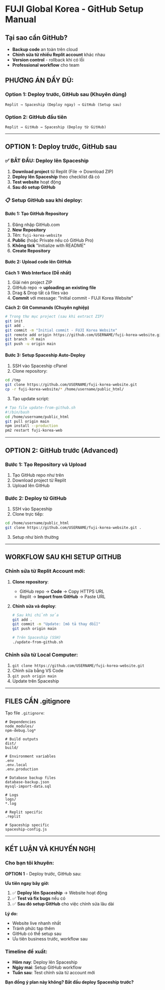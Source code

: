 # FUJI Global Korea - GitHub Setup Manual

## Tại sao cần GitHub?
- **Backup code** an toàn trên cloud
- **Chỉnh sửa từ nhiều Replit account** khác nhau
- **Version control** - rollback khi có lỗi
- **Professional workflow** cho team

## PHƯƠNG ÁN ĐẦY ĐỦ:

### **Option 1: Deploy trước, GitHub sau (Khuyên dùng)**
```
Replit → Spaceship (Deploy ngay) → GitHub (Setup sau)
```

### **Option 2: GitHub đầu tiên**
```
Replit → GitHub → Spaceship (Deploy từ GitHub)
```

---

## **OPTION 1: Deploy trước, GitHub sau**

### ✅ **BẮT ĐẦU: Deploy lên Spaceship**
1. **Download project** từ Replit (File → Download ZIP)
2. **Deploy lên Spaceship** theo checklist đã có
3. **Test website** hoạt động
4. **Sau đó setup GitHub**

### 📋 **Setup GitHub sau khi deploy:**

#### **Bước 1: Tạo GitHub Repository**
1. Đăng nhập GitHub.com
2. **New Repository**
3. Tên: `fuji-korea-website`
4. **Public** (hoặc Private nếu có GitHub Pro)
5. **Không tick** "Initialize with README"
6. **Create Repository**

#### **Bước 2: Upload code lên GitHub**
**Cách 1: Web Interface (Dễ nhất)**
1. Giải nén project ZIP
2. GitHub repo → **uploading an existing file**
3. Drag & Drop tất cả files vào
4. **Commit** với message: "Initial commit - FUJI Korea Website"

**Cách 2: Git Commands (Chuyên nghiệp)**
```bash
# Trong thư mục project (sau khi extract ZIP)
git init
git add .
git commit -m "Initial commit - FUJI Korea Website"
git remote add origin https://github.com/USERNAME/fuji-korea-website.git
git branch -M main
git push -u origin main
```

#### **Bước 3: Setup Spaceship Auto-Deploy**
1. SSH vào Spaceship cPanel
2. Clone repository:
```bash
cd /tmp
git clone https://github.com/USERNAME/fuji-korea-website.git
cp -r fuji-korea-website/* /home/username/public_html/
```

3. Tạo update script:
```bash
# Tạo file update-from-github.sh
#!/bin/bash
cd /home/username/public_html
git pull origin main
npm install --production
pm2 restart fuji-korea-web
```

---

## **OPTION 2: GitHub trước (Advanced)**

### **Bước 1: Tạo Repository và Upload**
1. Tạo GitHub repo như trên
2. Download project từ Replit
3. Upload lên GitHub

### **Bước 2: Deploy từ GitHub**
1. SSH vào Spaceship
2. Clone trực tiếp:
```bash
cd /home/username/public_html
git clone https://github.com/USERNAME/fuji-korea-website.git .
```

3. Setup như bình thường

---

## **WORKFLOW SAU KHI SETUP GITHUB**

### **Chỉnh sửa từ Replit Account mới:**
1. **Clone repository**:
   - GitHub repo → **Code** → Copy HTTPS URL
   - Replit → **Import from GitHub** → Paste URL

2. **Chỉnh sửa và deploy**:
   ```bash
   # Sau khi chỉnh sửa
   git add .
   git commit -m "Update: [mô tả thay đổi]"
   git push origin main
   
   # Trên Spaceship (SSH)
   ./update-from-github.sh
   ```

### **Chỉnh sửa từ Local Computer:**
1. `git clone https://github.com/USERNAME/fuji-korea-website.git`
2. Chỉnh sửa bằng VS Code
3. `git push origin main`
4. Update trên Spaceship

---

## **FILES CẦN .gitignore**

Tạo file `.gitignore`:
```
# Dependencies
node_modules/
npm-debug.log*

# Build outputs
dist/
build/

# Environment variables
.env
.env.local
.env.production

# Database backup files
database-backup.json
mysql-import-data.sql

# Logs
logs/
*.log

# Replit specific
.replit

# Spaceship specific
spaceship-config.js
```

---

## **KẾT LUẬN VÀ KHUYẾN NGHỊ**

### **Cho bạn tôi khuyên:**
**OPTION 1** - Deploy trước, GitHub sau:

**Ưu tiên ngay bây giờ:**
1. ✅ **Deploy lên Spaceship** → Website hoạt động
2. ✅ **Test và fix bugs** nếu có  
3. ✅ **Sau đó setup GitHub** cho việc chỉnh sửa lâu dài

**Lý do:**
- Website live nhanh nhất
- Tránh phức tạp thêm
- GitHub có thể setup sau
- Ưu tiên business trước, workflow sau

### **Timeline đề xuất:**
- **Hôm nay**: Deploy lên Spaceship
- **Ngày mai**: Setup GitHub workflow
- **Tuần sau**: Test chỉnh sửa từ account mới

**Bạn đồng ý plan này không? Bắt đầu deploy Spaceship trước?**